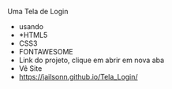Uma Tela de Login
* usando
* *HTML5
* CSS3
* FONTAWESOME
* Link do projeto, clique em abrir em nova aba
* Vê Site
* https://jailsonn.github.io/Tela_Login/
